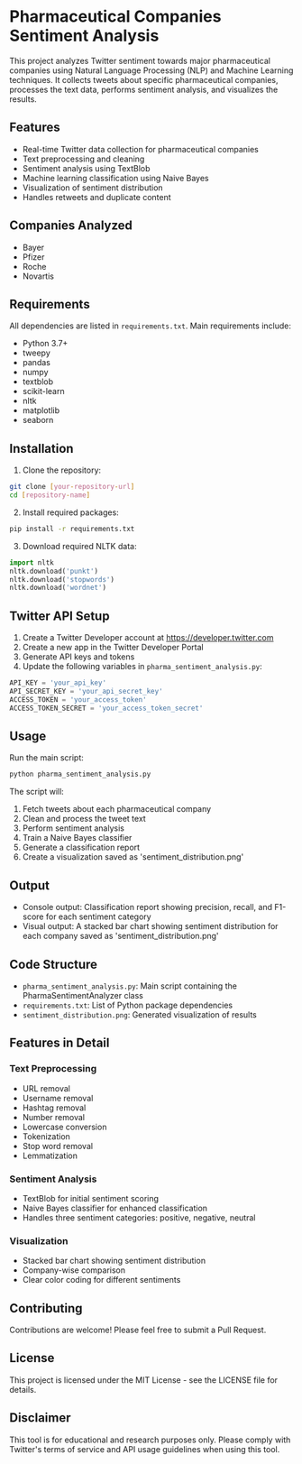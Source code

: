 # Pharmaceutical Companies Sentiment Analysis

This project analyzes Twitter sentiment towards major pharmaceutical companies using Natural Language Processing (NLP) and Machine Learning techniques. It collects tweets about specific pharmaceutical companies, processes the text data, performs sentiment analysis, and visualizes the results.

## Features

- Real-time Twitter data collection for pharmaceutical companies
- Text preprocessing and cleaning
- Sentiment analysis using TextBlob
- Machine learning classification using Naive Bayes
- Visualization of sentiment distribution
- Handles retweets and duplicate content

## Companies Analyzed

- Bayer
- Pfizer
- Roche
- Novartis

## Requirements

All dependencies are listed in `requirements.txt`. Main requirements include:

- Python 3.7+
- tweepy
- pandas
- numpy
- textblob
- scikit-learn
- nltk
- matplotlib
- seaborn

## Installation

1. Clone the repository:
```bash
git clone [your-repository-url]
cd [repository-name]
```

2. Install required packages:
```bash
pip install -r requirements.txt
```

3. Download required NLTK data:
```python
import nltk
nltk.download('punkt')
nltk.download('stopwords')
nltk.download('wordnet')
```

## Twitter API Setup

1. Create a Twitter Developer account at https://developer.twitter.com
2. Create a new app in the Twitter Developer Portal
3. Generate API keys and tokens
4. Update the following variables in `pharma_sentiment_analysis.py`:
```python
API_KEY = 'your_api_key'
API_SECRET_KEY = 'your_api_secret_key'
ACCESS_TOKEN = 'your_access_token'
ACCESS_TOKEN_SECRET = 'your_access_token_secret'
```

## Usage

Run the main script:
```bash
python pharma_sentiment_analysis.py
```

The script will:
1. Fetch tweets about each pharmaceutical company
2. Clean and process the tweet text
3. Perform sentiment analysis
4. Train a Naive Bayes classifier
5. Generate a classification report
6. Create a visualization saved as 'sentiment_distribution.png'

## Output

- Console output: Classification report showing precision, recall, and F1-score for each sentiment category
- Visual output: A stacked bar chart showing sentiment distribution for each company saved as 'sentiment_distribution.png'

## Code Structure

- `pharma_sentiment_analysis.py`: Main script containing the PharmaSentimentAnalyzer class
- `requirements.txt`: List of Python package dependencies
- `sentiment_distribution.png`: Generated visualization of results

## Features in Detail

### Text Preprocessing
- URL removal
- Username removal
- Hashtag removal
- Number removal
- Lowercase conversion
- Tokenization
- Stop word removal
- Lemmatization

### Sentiment Analysis
- TextBlob for initial sentiment scoring
- Naive Bayes classifier for enhanced classification
- Handles three sentiment categories: positive, negative, neutral

### Visualization
- Stacked bar chart showing sentiment distribution
- Company-wise comparison
- Clear color coding for different sentiments

## Contributing

Contributions are welcome! Please feel free to submit a Pull Request.

## License

This project is licensed under the MIT License - see the LICENSE file for details.

## Disclaimer

This tool is for educational and research purposes only. Please comply with Twitter's terms of service and API usage guidelines when using this tool.